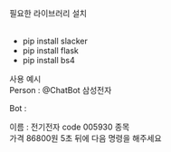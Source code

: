 필요한 라이브러리 설치<br><br>
<ul>
<li>pip install slacker</li>
<li>pip install flask</li>
<li>pip install bs4</li>
</ul>



사용 예시<br>
Person : @ChatBot 삼성전자

Bot : 

이름 : 전기전자
code    005930
종목    
가격    86800원
5초 뒤에 다음 명령을 해주세요
